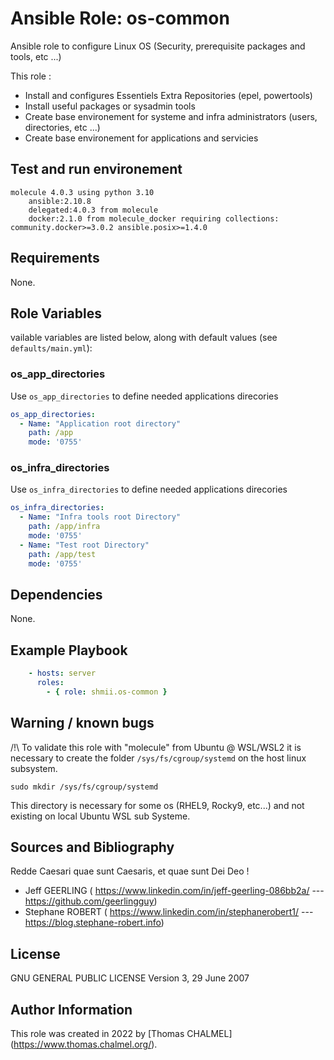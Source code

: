 # Ansible Role: os-common
Ansible role to configure Linux OS (Security, prerequisite packages and tools, etc ...)


This role :
  -  Install and configures Essentiels Extra Repositories (epel, powertools)
  -  Install useful packages or sysadmin tools
  -  Create base environement for systeme and infra administrators (users, directories, etc ...)
  -  Create base environement for applications and servicies


## Test and run environement


```
molecule 4.0.3 using python 3.10 
    ansible:2.10.8
    delegated:4.0.3 from molecule
    docker:2.1.0 from molecule_docker requiring collections: community.docker>=3.0.2 ansible.posix>=1.4.0

```


## Requirements

None.

## Role Variables

vailable variables are listed below, along with default values (see `defaults/main.yml`):

### os_app_directories

Use `os_app_directories` to define needed applications direcories

```yaml
os_app_directories:
  - Name: "Application root directory"
    path: /app
    mode: '0755'
```

### os_infra_directories

Use `os_infra_directories` to define needed applications direcories

```yaml
os_infra_directories:
  - Name: "Infra tools root Directory"
    path: /app/infra
    mode: '0755'
  - Name: "Test root Directory"
    path: /app/test
    mode: '0755'
```

## Dependencies

None.

## Example Playbook

```yaml
    - hosts: server
      roles:
        - { role: shmii.os-common }
```

## Warning / known bugs

/!\ To validate this role with "molecule" from Ubuntu @ WSL/WSL2 it is necessary to create the folder  `/sys/fs/cgroup/systemd` on the host linux subsystem. 


`sudo mkdir /sys/fs/cgroup/systemd`

This directory is necessary for some os (RHEL9, Rocky9, etc...) and not existing on local Ubuntu WSL sub Systeme. 

## Sources and Bibliography


Redde Caesari quae sunt Caesaris, et quae sunt Dei Deo !
 
- Jeff GEERLING ( https://www.linkedin.com/in/jeff-geerling-086bb2a/  --- https://github.com/geerlingguy)
- Stephane ROBERT ( https://www.linkedin.com/in/stephanerobert1/  ---  https://blog.stephane-robert.info)



## License

GNU GENERAL PUBLIC LICENSE Version 3, 29 June 2007

## Author Information

This role was created in 2022 by [Thomas CHALMEL] (https://www.thomas.chalmel.org/).
